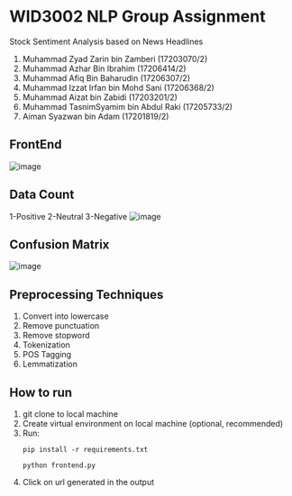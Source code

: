 # WID3002 NLP Group Assignment
Stock Sentiment Analysis based on News Headlines
1. Muhammad Zyad Zarin bin Zamberi (17203070/2)
2. Muhammad Azhar Bin Ibrahim (17206414/2)
3. Muhammad Afiq Bin Baharudin (17206307/2)
4. Muhammad Izzat Irfan bin Mohd Sani (17206368/2)
5. Muhammad Aizat bin Zabidi (17203201/2)
6. Muhammad TasnimSyamim bin Abdul Raki (17205733/2)
7. Aiman Syazwan bin Adam (17201819/2)

## FrontEnd
![image](https://github.com/zyadzarin/NLP-Group-Assignment/assets/83915041/3a0ab700-c0cb-4bfd-b100-5ee16fb78cf5)

## Data Count
1-Positive
2-Neutral
3-Negative
![image](https://github.com/zyadzarin/NLP-Group-Assignment/assets/83915041/cece7534-2851-420a-9cb5-44b68344381a)

## Confusion Matrix 
![image](https://github.com/zyadzarin/NLP-Group-Assignment/assets/83915041/383d7b08-391e-4f68-8477-88caccae6a66)

## Preprocessing Techniques
1. Convert into lowercase
2. Remove punctuation
3. Remove stopword
4. Tokenization
6. POS Tagging
7. Lemmatization

## How to run
  1. git clone to local machine
  2. Create virtual environment on local machine (optional, recommended)
  3. Run:
     <pre>
     <code>pip install -r requirements.txt</code>
     </pre>
     <pre>
     <code>python frontend.py</code>
     </pre>
  4. Click on url generated in the output




